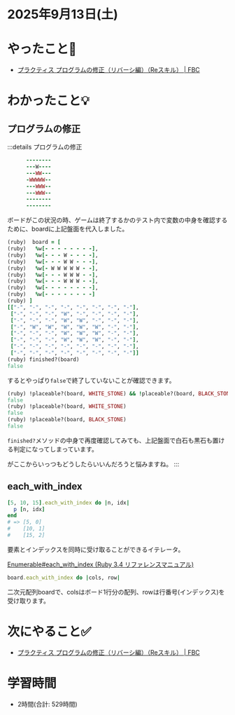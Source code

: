 # 2025年9月13日(土)

# やったこと📝

- [プラクティス プログラムの修正（リバーシ編）（Reスキル） \| FBC](https://bootcamp.fjord.jp/practices/321)

# わかったこと💡

## プログラムの修正
:::details プログラムの修正
```ruby
      --------
      ---W----
      ---WW---
      -WWWWW--
      ---WWW--
      ---WWW--
      --------
      --------
```
ボードがこの状況の時、ゲームは終了するかのテスト内で変数の中身を確認するために、boardに上記盤面を代入しました。

```ruby
(ruby)  board = [
(ruby)   %w[- - - - - - - -],
(ruby)   %w[- - - W - - - -],
(ruby)   %w[- - - W W - - -],
(ruby)   %w[- W W W W W - -],
(ruby)   %w[- - - W W W - -],
(ruby)   %w[- - - W W W - -],
(ruby)   %w[- - - - - - - -],
(ruby)   %w[- - - - - - - -]
(ruby) ]
[["-", "-", "-", "-", "-", "-", "-", "-"],
 ["-", "-", "-", "W", "-", "-", "-", "-"],
 ["-", "-", "-", "W", "W", "-", "-", "-"],
 ["-", "W", "W", "W", "W", "W", "-", "-"],
 ["-", "-", "-", "W", "W", "W", "-", "-"],
 ["-", "-", "-", "W", "W", "W", "-", "-"],
 ["-", "-", "-", "-", "-", "-", "-", "-"],
 ["-", "-", "-", "-", "-", "-", "-", "-"]]
(ruby) finished?(board)
false
```
するとやっぱり`false`で終了していないことが確認できます。

```ruby
(ruby) !placeable?(board, WHITE_STONE) && !placeable?(board, BLACK_STONE)
false
(ruby) !placeable?(board, WHITE_STONE)
false
(ruby) !placeable?(board, BLACK_STONE)
false
```
`finished?`メソッドの中身で再度確認してみても、上記盤面で白石も黒石も置ける判定になってしまっています。

がここからいっつもどうしたらいいんだろうと悩みますね。
:::
## each_with_index
```ruby
[5, 10, 15].each_with_index do |n, idx|
  p [n, idx]
end
# => [5, 0]
#    [10, 1]
#    [15, 2]
```
要素とインデックスを同時に受け取ることができるイテレータ。

[Enumerable\#each\_with\_index \(Ruby 3\.4 リファレンスマニュアル\)](https://docs.ruby-lang.org/ja/latest/method/Enumerable/i/each_with_index.html)

```ruby
board.each_with_index do |cols, row|
```
二次元配列boardで、colsはボード1行分の配列、rowは行番号(インデックス)を受け取ります。

# 次にやること✅

- [プラクティス プログラムの修正（リバーシ編）（Reスキル） \| FBC](https://bootcamp.fjord.jp/practices/321)

# 学習時間

- 2時間(合計: 529時間)
